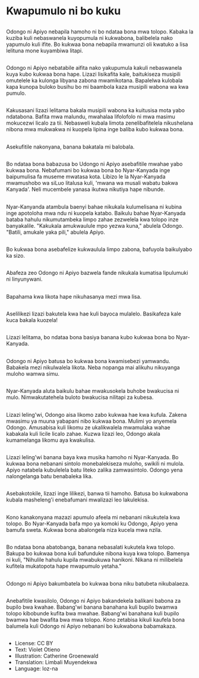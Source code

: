 # Kwapumulo ni bo kuku

##
Odongo ni Apiyo nebapila hamoho ni bo ndataa bona mwa tolopo. Kabaka la kuziba kuli nebaswanela kuyopumula ni kukwabona, balibelela nako yapumulo kuli ifite. Bo kukwaa bona nebapila mwamunzi oli kwatuko a lisa lelituna mone kuyambiwa litapi.

##
Odongo ni Apiyo nebatabile aifita nako yakupumula kakuli nebaswanela kuya kubo kukwaa bona hape. Lizazi lisikafita kale, baitukiseza musipili omutelele ka kulonga libyana zabona mwamikotana. Bapalelwa kulobala kapa kunopa buloko busihu bo mi baambola kaza musipili wabona wa kwa pumulo.

##
Kakusasani lizazi lelitama bakala musipili wabona ka kuitusisa mota yabo ndatabona. Bafita mwa malundu, mwahalaa lifolofolo ni mwa masimu mokucezwi licalo za tii. Nebasweli kubala limota zenelibafitelela nikushelana nibona mwa mukwakwa ni kuopela lipina inge baliba kubo kukwaa bona.

##
Asekufitile nakonyana, banana bakatala mi balobala.

##
Bo ndataa bona babazusa bo Udongo ni Apiyo asebafitile mwahae yabo kukwaa bona. Nebafumani bo kukwaa bona bo Nyar-Kanyada inge baipumulisa fa museme mwatasa kota. Libizo le la Nyar-Kanyada mwamushobo wa siLuo litalusa kuli, 'mwana wa musali wabatu bakwa Kanyada'. Neli mucembele yanasa ikutwa nikutiya hape nibunde.

##
Nyar-Kanyanda atambula baenyi bahae nikukala kulumelisana ni kubina inge apotoloha mwa ndu ni kuopela katabo. Baikulu bahae Nyar-Kanyada bataba hahulu nikumutambeka limpo zahae zezwelela kwa tolopo inze banyakalile. "Kakukala amukwaulule mpo yezwa kuna," abulela Odongo. "Batili, amukale yaka pili," abulela Apiyo.

##
Bo kukwaa bona asebafelize kukwaulula limpo zabona, bafuyola baikulyabo ka sizo.

##
Abafeza zeo Odongo ni Apiyo bazwela fande nikukala kumatisa lipulumuki ni linyunywani.

##
Bapahama kwa likota hape nikuhasanya mezi mwa lisa.

##
Aselilikezi lizazi bakutela kwa hae kuli bayoca mulalelo. Basikafeza kale kuca bakala kuozela!

##
Lizazi lelitama, bo ndataa bona basiya banana kubo kukwaa bona bo Nyar-Kanyada.

##
Odongo ni Apiyo batusa bo kukwaa bona kwamisebezi yamwandu. Babakela mezi nikulwalela likota. Neba nopanga mai alikuhu nikuyanga muloho wamwa simu.

##
Nyar-Kanyada aluta baikulu bahae mwakusokela buhobe bwakucisa ni mulo. Nimwakutatehela buloto bwakucisa nilitapi za kubesa.

##
Lizazi leling'wi, Odongo aisa likomo zabo kukwaa hae kwa kufula. Zakena mwasimu ya muuna yabapani nibo kukwaa bona. Mulimi yo anyemela Odongo. Amusabisa kuli likomu ze ukalikwalela mwamulaka wahae kabakala kuli licile licalo zahae. Kuzwa lizazi leo, Odongo akala kumamelanga likomu aya kwakulisa.

##
Lizazi leling'wi banana baya kwa musika hamoho ni Nyar-Kanyada. Bo kukwaa bona nebanani sintolo monebalekiseza muloho, swikili ni mulola. Apiyo natabela kubulelela batu liteko zalika zamwasintolo. Odongo yena nalongelanga batu benabaleka lika.

##
Asebakotokile, lizazi inge lilikezi, banwa tii hamoho. Batusa bo kukwabona kubala masheleng'i enebafumani mwalizazi leo lakulekisa.

##
Kono kanakonyana mazazi apumulo afeela mi nebanani nikukutela kwa tolopo. Bo Nyar-Kanyada bafa mpo ya komoki ku Odongo, Apiyo yena bamufa sweta. Kukwaa bona abalongela niza kucela mwa nzila.

##
Bo ndataa bona abatobanga, banana nebasalati kukutela kwa tolopo. Bakupa bo kukwaa bona kuli bafunduke nibona kuya kwa tolopo. Bamenya ni kuli, "Nihulile hahulu kupila mwabukuwa hanikoni. Nikana ni milibelela kufitela mukatopota hape mwapumulo yetaha."

##
Odongo ni Apiyo bakumbatela bo kukwaa bona niku batubeta nikubalaeza.

##
Anebafitile kwasilolo, Odongo ni Apiyo bakandekela balikani babona za bupilo bwa kwahae. Babang'wi banana banahana kuli bupilo bwamwa tolopo kibobunde kufita bwa mwahae. Babang'wi banahana kuli bupilo bwamwa hae bwafita bwa mwa tolopo. Kono zetabisa kikuli kaufela bona balumela kuli Odongo ni Apiyo nebanani bo kukwabona babamakaza.

##
* License: CC BY
* Text: Violet Otieno
* Illustration: Catherine Groenewald
* Translation: Limbali Muyendekwa
* Language: loz-na

